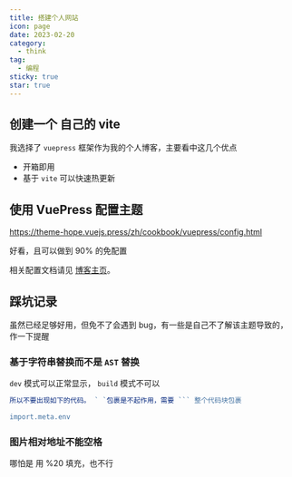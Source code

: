 ```yaml
---
title: 搭建个人网站
icon: page
date: 2023-02-20
category:
  - think
tag:
  - 编程
sticky: true
star: true
---
```

## 创建一个 自己的 vite

我选择了 `vuepress` 框架作为我的个人博客，主要看中这几个优点

- 开箱即用
- 基于 `vite` 可以快速热更新

## 使用 VuePress 配置主题
https://theme-hope.vuejs.press/zh/cookbook/vuepress/config.html

好看，且可以做到 90% 的免配置


相关配置文档请见 [博客主页](https://theme-hope.vuejs.press/zh/guide/blog/home/)。

## 踩坑记录
虽然已经足够好用，但免不了会遇到 bug，有一些是自己不了解该主题导致的，作一下提醒
### 基于字符串替换而不是 `AST` 替换

`dev` 模式可以正常显示， `build` 模式不可以
```js
所以不要出现如下的代码。 ` `包裹是不起作用，需要 ``` 整个代码块包裹

import.meta.env
```


### 图片相对地址不能空格

哪怕是 用 %20 填充，也不行